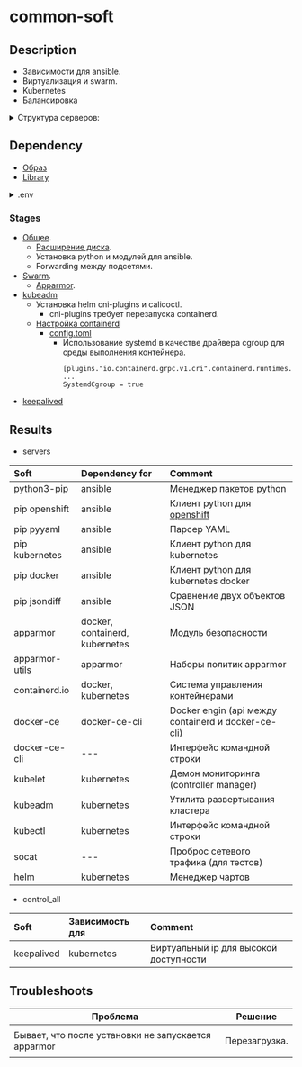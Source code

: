 # common-soft
## Description
* Зависимости для ansible.
* Виртуализация и swarm.
* Kubernetes
* Балансировка
<details><summary> Структура серверов:</summary>

```yaml
control_all:
  children:
    control_main:
      - control01
    control:
      - control02
      - control03

servers:
  children:
    control_main:
    control:
    storage:
      - storage01
    dev:
      - dev01
    prod:
      - prod01

workers:
  children:
    storage:
      - storage01
    dev:
      - dev01
    prod:
      - prod01
```
</details>

## Dependency

* [Образ](https://github.com/FZEN475/terraform-image.git)
* [Library](https://github.com/FZEN475/ansible-library)

<details><summary> .env </summary>

```properties
TERRAFORM_REPO="https://github.com/FZEN475/common-soft.git"
#GIT_EXTRA_PARAM="-btemp_branch"
SECURE_SERVER=""
SECURE_PATH=""
LIBRARY="https://github.com/FZEN475/ansible-library.git"
```
</details>

### Stages
* [Общее](https://github.com/FZEN475/common-soft/blob/dev/playbooks/_0_common/_0_install.yaml).
  * [Расширение диска](https://github.com/FZEN475/ansible-library?tab=readme-ov-file#disk_resize).
  * Установка python и модулей для ansible.
  * Forwarding между подсетями.
* [Swarm](https://github.com/FZEN475/common-soft/blob/dev/playbooks/_1_swarm/_0_install.yaml).
  * [Apparmor](https://github.com/FZEN475/common-soft?tab=readme-ov-file#Troubleshoots).
* [kubeadm](https://github.com/FZEN475/common-soft/blob/main/playbooks/_2_kubeadm/_0_install.yaml)
  * Установка helm cni-plugins и calicoctl.
    * cni-plugins требует перезапуска containerd.
  * [Настройка containerd](https://kubernetes.io/docs/setup/production-environment/container-runtimes/)
    * [config.toml](https://github.com/FZEN475/common-soft/blob/main/config/config.toml)
      * Использование systemd в качестве драйвера cgroup для среды выполнения контейнера.
        ```
        [plugins."io.containerd.grpc.v1.cri".containerd.runtimes.runc.options]
        ...
        SystemdCgroup = true
        ```
* [keepalived](https://github.com/FZEN475/common-soft/blob/main/playbooks/_3_keepalived/_0_install.yaml)

## Results

* servers

| Soft           | Dependency for                 | Comment                                                                                         |
|:---------------|:-------------------------------|:------------------------------------------------------------------------------------------------|
| python3-pip    | ansible                        | Менеджер пакетов python                                                                         |
| pip openshift  | ansible                        | Клиент python для [openshift](https://www.redhat.com/en/technologies/cloud-computing/openshift) | 
| pip pyyaml     | ansible                        | Парсер YAML                                                                                     | 
| pip kubernetes | ansible                        | Клиент python для kubernetes                                                                    | 
| pip docker     | ansible                        | Клиент python для kubernetes docker                                                             | 
| pip jsondiff   | ansible                        | Сравнение двух объектов JSON                                                                    | 
| apparmor       | docker, containerd, kubernetes | Модуль безопасности                                                                             | 
| apparmor-utils | apparmor                       | Наборы политик apparmor                                                                         | 
| containerd.io  | docker, kubernetes             | Система управления контейнерами                                                                 | 
| docker-ce      | docker-ce-cli                  | Docker engin (api между containerd и docker-ce-cli)                                             | 
| docker-ce-cli  | ---                            | Интерфейс командной строки                                                                      | 
| kubelet        | kubernetes                     | Демон мониторинга (controller manager)                                                          | 
| kubeadm        | kubernetes                     | Утилита развертывания кластера                                                                  | 
| kubectl        | kubernetes                     | Интерфейс командной строки                                                                      | 
| socat          | ---                            | Проброс сетевого трафика (для тестов)                                                           | 
| helm           | kubernetes                     | Менеджер чартов                                                                                 | 

* control_all

| Soft       | Зависимость для | Comment                                |
|:-----------|:----------------|:---------------------------------------|
| keepalived | kubernetes      | Виртуальный ip для высокой доступности |



## Troubleshoots

<!DOCTYPE html>
<table>
  <thead>
    <tr>
      <th>Проблема</th>
      <th>Решение</th>
    </tr>
  </thead>
  <tr>
      <td>Бывает, что после установки не запускается apparmor</td>
      <td>

Перезагрузка.
</td>
  </tr>
  <tr>
  </tr>
</table>





